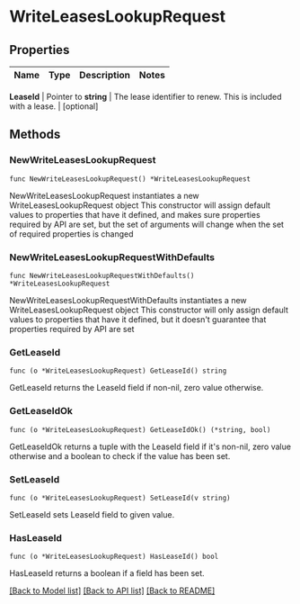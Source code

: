 # WriteLeasesLookupRequest


## Properties

Name | Type | Description | Notes
------------ | ------------- | ------------- | -------------


**LeaseId** | Pointer to **string** | The lease identifier to renew. This is included with a lease. | [optional] 



## Methods


### NewWriteLeasesLookupRequest

`func NewWriteLeasesLookupRequest() *WriteLeasesLookupRequest`

NewWriteLeasesLookupRequest instantiates a new WriteLeasesLookupRequest object
This constructor will assign default values to properties that have it defined,
and makes sure properties required by API are set, but the set of arguments
will change when the set of required properties is changed

### NewWriteLeasesLookupRequestWithDefaults

`func NewWriteLeasesLookupRequestWithDefaults() *WriteLeasesLookupRequest`

NewWriteLeasesLookupRequestWithDefaults instantiates a new WriteLeasesLookupRequest object
This constructor will only assign default values to properties that have it defined,
but it doesn't guarantee that properties required by API are set


### GetLeaseId

`func (o *WriteLeasesLookupRequest) GetLeaseId() string`

GetLeaseId returns the LeaseId field if non-nil, zero value otherwise.

### GetLeaseIdOk

`func (o *WriteLeasesLookupRequest) GetLeaseIdOk() (*string, bool)`

GetLeaseIdOk returns a tuple with the LeaseId field if it's non-nil, zero value otherwise
and a boolean to check if the value has been set.

### SetLeaseId

`func (o *WriteLeasesLookupRequest) SetLeaseId(v string)`

SetLeaseId sets LeaseId field to given value.


### HasLeaseId

`func (o *WriteLeasesLookupRequest) HasLeaseId() bool`

HasLeaseId returns a boolean if a field has been set.









[[Back to Model list]](../README.md#documentation-for-models) [[Back to API list]](../README.md#documentation-for-api-endpoints) [[Back to README]](../README.md)


